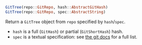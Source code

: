 ```julia
GitTree(repo::GitRepo, hash::AbstractGitHash)
GitTree(repo::GitRepo, spec::AbstractString)
```

Return a `GitTree` object from `repo` specified by `hash`/`spec`.

  * `hash` is a full (`GitHash`) or partial (`GitShortHash`) hash.
  * `spec` is a textual specification: see [the git docs](https://git-scm.com/docs/git-rev-parse.html#_specifying_revisions) for a full list.
